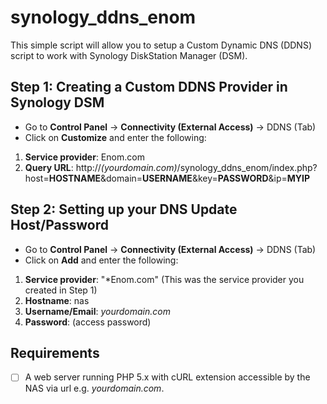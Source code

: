 # synology_ddns_enom

This simple script will allow you to setup a Custom Dynamic DNS (DDNS) script to work with Synology DiskStation Manager (DSM).

Step 1: Creating a Custom DDNS Provider in Synology DSM
-------------------------------------------------------
- Go to **Control Panel** -> **Connectivity (External Access)** -> DDNS (Tab)
- Click on **Customize** and enter the following:

1. **Service provider**: Enom.com
2. **Query URL**: http://*(yourdomain.com)*/synology_ddns_enom/index.php?host=__HOSTNAME__&domain=__USERNAME__&key=__PASSWORD__&ip=__MYIP__

Step 2: Setting up your DNS Update Host/Password
------------------------------------------------
- Go to **Control Panel** -> **Connectivity (External Access)** -> DDNS (Tab)
- Click on **Add** and enter the following:

1. **Service provider**: "\*Enom.com" (This was the service provider you created in Step 1)
2. **Hostname**: nas
3. **Username/Email**: *yourdomain.com*
4. **Password**: (access password)

Requirements
------------
- [ ] A web server running PHP 5.x with cURL extension accessible by the NAS via url e.g. *yourdomain.com*.
